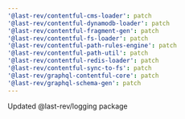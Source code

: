 ```yaml
---
'@last-rev/contentful-cms-loader': patch
'@last-rev/contentful-dynamodb-loader': patch
'@last-rev/contentful-fragment-gen': patch
'@last-rev/contentful-fs-loader': patch
'@last-rev/contentful-path-rules-engine': patch
'@last-rev/contentful-path-util': patch
'@last-rev/contentful-redis-loader': patch
'@last-rev/contentful-sync-to-fs': patch
'@last-rev/graphql-contentful-core': patch
'@last-rev/graphql-schema-gen': patch
---
```


Updated @last-rev/logging package
